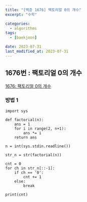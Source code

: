 ```yaml
---
title: "[백준 1676] 팩토리얼 0의 개수"
excerpt: "수학"

categories:
  - algorithms
tags:
  - [baekjoon]

date: 2023-07-31
last_modified_at: 2023-07-31
---
```


## 1676번 : 팩토리얼 0의 개수

[1676: 팩토리얼 0의 개수](https://www.acmicpc.net/problem/1676)

### 방법 1

```
import sys

def factorial(n):
    ans = 1
    for i in range(2, n+1):
        ans *= i
    return ans

n = int(sys.stdin.readline())

str_n = str(factorial(n))

cnt = 0
for ch in str_n[::-1]:
    if ch == '0':
        cnt += 1
    else:
        break

print(cnt)
```
